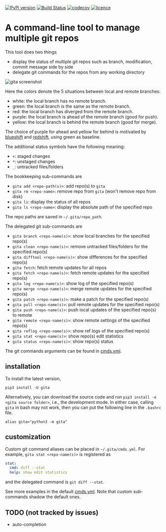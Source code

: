 [![PyPi version](https://img.shields.io/pypi/v/gita.svg)](https://pypi.org/project/gita/)
[![Build Status](https://travis-ci.org/nosarthur/gita.svg?branch=master)](https://travis-ci.org/nosarthur/gita)
[![codecov](https://codecov.io/gh/nosarthur/gita/branch/master/graph/badge.svg)](https://codecov.io/gh/nosarthur/gita)
[![licence](https://img.shields.io/pypi/l/gita.svg?style=flat)](https://github.com/nosarthur/gita/blob/master/LICENSE)

# A command-line tool to manage multiple git repos

This tool does two things

- display the status of multiple git repos such as branch, modification, commit message side by side
- delegate git commands for the repos from any working directory

![gita screenshot](https://github.com/nosarthur/gita/raw/master/screenshot.png)

Here the colors denote the 5 situations between local and remote branches:

- white: the local branch has no remote branch.
- green: the local branch is the same as the remote branch.
- red: the local branch has diverged from the remote branch.
- purple: the local branch is ahead of the remote branch (good for push).
- yellow: the local branch is behind the remote branch (good for merge).

The choice of purple for ahead and yellow for behind is motivated by
[blueshift](https://en.wikipedia.org/wiki/Blueshift) and [redshift](https://en.wikipedia.org/wiki/Redshift),
using green as baseline.

The additional status symbols have the following meaning:

- `+`: staged changes
- `*`: unstaged changes
- `_`: untracked files/folders

The bookkeeping sub-commands are

- `gita add <repo-path(s)>`: add repo(s) to `gita`
- `gita rm <repo-name>`: remove repo from `gita` (won't remove repo from disk)
- `gita ls`: display the status of all repos
- `gita ls <repo-name>`: display the absolute path of the specified repo

The repo paths are saved in `~/.gita/repo_path`.

The delegated git sub-commands are

- `gita branch <repo-name(s)>`: show local branches for the specified repo(s)
- `gita clean <repo-name(s)>`: remove untracked files/folders for the specified repo(s)
- `gita difftool <repo-name(s)>`: show differences for the specified repo(s)
- `gita fetch`: fetch remote updates for all repos
- `gita fetch <repo-name(s)>`: fetch remote updates for the specified repo(s)
- `gita log <repo-name(s)>`: show log of the specified repo(s)
- `gita merge <repo-name(s)>`: merge remote updates for the specified repo(s)
- `gita patch <repo-name(s)>`: make a patch for the specified repo(s)
- `gita pull <repo-name(s)>`: pull remote updates for the specified repo(s)
- `gita push <repo-name(s)>`: push local updates of the specified repo(s) to remote
- `gita remote <repo-name(s)>`: show remote settings of the specified repo(s)
- `gita reflog <repo-name(s)>`: show ref logs of the specified repo(s)
- `gita stat <repo-name(s)>`: show repo(s) edit statistics
- `gita status <repo-name(s)>`: show repo(s) status

The git commands arguments can be found in
[cmds.yml](https://github.com/nosarthur/gita/blob/master/gita/cmds.yml).

## installation

To install the latest version,

```
pip3 install -U gita
```

Alternatively, you can download the source code and run `pip3 install -e <gita source folder>`,
i.e., the development mode.
In either case, calling `gita` in bash may not work,
then you can put the following line in the `.bashrc` file.

```
alias gita="python3 -m gita"
```

## customization

Custom git command aliases can be placed in `~/.gita/cmds.yml`.
For example, `gita stat <repo-name(s)>` is registered as

```yaml
stat:
  cmd: diff --stat
  help: show edit statistics
```

and the delegated command is `git diff --stat`.

See more examples in the default
[cmds.yml](https://github.com/nosarthur/gita/blob/master/gita/cmds.yml).
Note that custom sub-commands shadow the default ones.

## TODO (not tracked by issues)

- auto-completion
